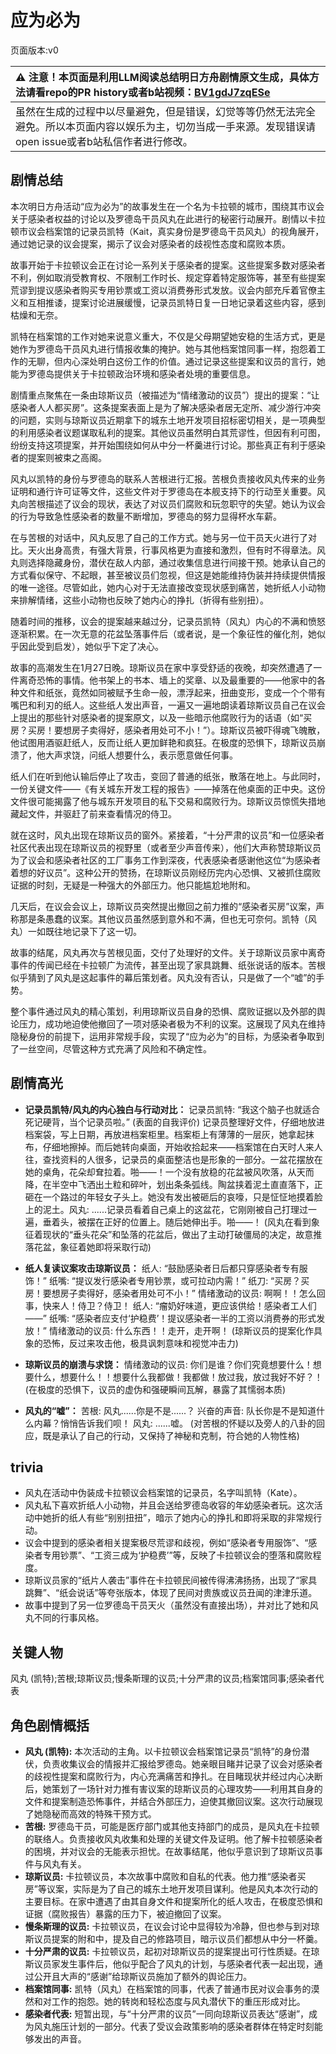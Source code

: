 # 应为必为
页面版本:v0
 

| :warning: 注意！本页面是利用LLM阅读总结明日方舟剧情原文生成，具体方法请看repo的PR history或者b站视频：[BV1gdJ7zqESe](https://www.bilibili.com/video/BV1gdJ7zqESe/)         |
|:----------------------------|
| 虽然在生成的过程中以尽量避免，但是错误，幻觉等等仍然无法完全避免。所以本页面内容以娱乐为主，切勿当成一手来源。发现错误请open issue或者b站私信作者进行修改。|



## 剧情总结
本次明日方舟活动“应为必为”的故事发生在一个名为卡拉顿的城市，围绕其市议会关于感染者权益的讨论以及罗德岛干员风丸在此进行的秘密行动展开。剧情以卡拉顿市议会档案馆的记录员凯特（Kait，真实身份是罗德岛干员风丸）的视角展开，通过她记录的议会提案，揭示了议会对感染者的歧视性态度和腐败本质。

故事开始于卡拉顿议会正在讨论一系列关于感染者的提案。这些提案多数对感染者不利，例如取消受教育权、不限制工作时长、规定穿着特定服饰等，甚至有些提案荒谬到提议感染者购买专用钞票或工资以消费券形式发放。议会内部充斥着官僚主义和互相推诿，提案讨论进展缓慢，记录员凯特日复一日地记录着这些内容，感到枯燥和无奈。

凯特在档案馆的工作对她来说意义重大，不仅是父母期望她安稳的生活方式，更是她作为罗德岛干员风丸进行情报收集的掩护。她与其他档案馆同事一样，抱怨着工作的无聊，但内心深处明白这份工作的价值。通过记录这些提案和议员的言行，她能为罗德岛提供关于卡拉顿政治环境和感染者处境的重要信息。

剧情重点聚焦在一条由琼斯议员（被描述为“情绪激动的议员”）提出的提案：“让感染者人人都买房”。这条提案表面上是为了解决感染者居无定所、减少游行冲突的问题，实则与琼斯议员近期拿下的城东土地开发项目招标密切相关，是一项典型的利用感染者议题谋取私利的提案。其他议员虽然明白其荒谬性，但因有利可图，纷纷支持这项提案，并开始围绕如何从中分一杯羹进行讨论。那些真正有利于感染者的提案则被束之高阁。

风丸以凯特的身份与罗德岛的联系人苦根进行汇报。苦根负责接收风丸传来的业务证明和通行许可证等文件，这些文件对于罗德岛在本舰支持下的行动至关重要。风丸向苦根描述了议会的现状，表达了对议员们腐败和玩忽职守的失望。她认为议会的行为导致急性感染者的数量不断增加，罗德岛的努力显得杯水车薪。

在与苦根的对话中，风丸反思了自己的工作方式。她与另一位干员天火进行了对比。天火出身高贵，有强大背景，行事风格更为直接和激烈，但有时不得章法。风丸则选择隐藏身份，潜伏在敌人内部，通过收集信息进行间接干预。她承认自己的方式看似保守、不起眼，甚至被议员们忽视，但这是她能维持伪装并持续提供情报的唯一途径。尽管如此，她内心对于无法直接改变现状感到痛苦，她折纸人小动物来排解情绪，这些小动物也反映了她内心的挣扎（折得有些别扭）。

随着时间的推移，议会的提案越来越过分，记录员凯特（风丸）内心的不满和愤怒逐渐积累。在一次无意的花盆坠落事件后（或者说，是一个象征性的催化剂，她似乎因此受到启发），她似乎下定了决心。

故事的高潮发生在1月27日晚。琼斯议员在家中享受舒适的夜晚，却突然遭遇了一件离奇恐怖的事情。他书架上的书本、墙上的奖章、以及最重要的——他家中的各种文件和纸张，竟然如同被赋予生命一般，漂浮起来，扭曲变形，变成一个个带有嘴巴和利刃的纸人。这些纸人发出声音，一遍又一遍地朗读着琼斯议员自己在议会上提出的那些针对感染者的提案原文，以及一些暗示他腐败行为的话语（如“买房？买房！要想房子卖得好，感染者用处可不小！”）。琼斯议员被吓得魂飞魄散，他试图用酒驱赶纸人，反而让纸人更加鲜艳和疯狂。在极度的恐惧下，琼斯议员崩溃了，他大声求饶，问纸人想要什么，表示愿意做任何事。

纸人们在听到他认输后停止了攻击，变回了普通的纸张，散落在地上。与此同时，一份关键文件——《有关城东开发工程的报告》——掉落在他桌面的正中央。这份文件很可能揭露了他与城东开发项目的私下交易和腐败行为。琼斯议员惊慌失措地藏起文件，并驱赶了前来查看情况的侍卫。

就在这时，风丸出现在琼斯议员的窗外。紧接着，“十分严肃的议员”和一位感染者社区代表出现在琼斯议员的视野里（或者至少声音传来），他们大声称赞琼斯议员为了议会和感染者社区的工厂事务工作到深夜，代表感染者感谢他这位“为感染者着想的好议员”。这种公开的赞扬，在琼斯议员刚经历完内心恐惧、又被抓住腐败证据的时刻，无疑是一种强大的外部压力。他只能尴尬地附和。

几天后，在议会会议上，琼斯议员突然提出撤回之前力推的“感染者买房”议案，声称那是条愚蠢的议案。其他议员虽然感到意外和不满，但也无可奈何。凯特（风丸）一如既往地记录下了这一切。

故事的结尾，风丸再次与苦根见面，交付了处理好的文件。关于琼斯议员家中离奇事件的传闻已经在卡拉顿广为流传，甚至出现了家具跳舞、纸张说话的版本。苦根似乎猜到了风丸是这起事件的幕后策划者。风丸没有否认，只是做了一个“嘘”的手势。

整个事件通过风丸的精心策划，利用琼斯议员自身的恐惧、腐败证据以及外部的舆论压力，成功地迫使他撤回了一项对感染者极为不利的议案。这展现了风丸在维持隐秘身份的前提下，运用非常规手段，实现了“应为必为”的目标，为感染者争取到了一丝空间，尽管这种方式充满了风险和不确定性。
## 剧情高光
- **记录员凯特/风丸的内心独白与行动对比：**
记录员凯特: “我这个脑子也就适合死记硬背，当个记录员啦。” (表面的自我评价)
记录员整理好文件，仔细地放进档案袋，写上日期，再放进档案柜里。档案柜上有薄薄的一层灰，她拿起抹布，仔细地擦掉。而后她转向桌面，开始收拾起来——档案馆在白天时人来人往，查找资料的人很多，记录员的桌面整洁也是形象的一部分。一盆花摆放在她的桌角，花朵却耷拉着。啪——！一个没有放稳的花盆被风吹落，从天而降，在半空中飞洒出土粒和碎叶，划出条条弧线。陶盆挟着泥土直直落下，正砸在一个路过的年轻女子头上。她没有发出被砸后的哀嚎，只是怔怔地摸着脸上的泥土。风丸: ......记录员看着自己桌上的这盆花，它刚刚被自己打理过一遍，垂着头，被摆在正好的位置上。随后她伸出手。啪——！ (风丸在看到象征着现状的“垂头花朵”和坠落的花盆后，做出了主动打破僵局的决定，故意推落花盆，象征着她即将采取行动)

- **纸人复读议案攻击琼斯议员：**
纸人: “鼓励感染者日后都只穿感染者专有服饰！”
纸嘴: “提议发行感染者专用钞票，或可拉动内需！”
纸刀: “买房？买房！要想房子卖得好，感染者用处可不小！”
情绪激动的议员: 啊啊！！怎么回事，快来人！侍卫？侍卫！
纸人: “瘤奶好味道，更应该供给！感染者工人们——”
纸嘴: “感染者应支付‘护稳费’！提议感染者一半的工资以消费券的形式发放！”
情绪激动的议员: 什么东西！！走开，走开啊！
(琼斯议员的提案化作具象的恐怖，反过来攻击他，极具讽刺意味和视觉冲击力)

- **琼斯议员的崩溃与求饶：**
情绪激动的议员: 你们是谁？你们究竟想要什么！想要什么，想要什么！！想要什么我都做！我都做！放过我，放过我好不好？！
(在极度的恐惧下，议员的虚伪和强硬瞬间瓦解，暴露了其懦弱本质)

- **风丸的“嘘”：**
苦根: 风丸......你是不是......？
兴奋的声音: 队长你是不是知道什么内幕？悄悄告诉我们呗！
风丸: ......嘘。
(对苦根的怀疑以及旁人的八卦的回应，既是承认了自己的行动，又保持了神秘和克制，符合她的人物性格)
## trivia
- 风丸在活动中伪装成卡拉顿议会档案馆的记录员，名字叫凯特（Kate）。
- 风丸私下喜欢折纸人小动物，并且会送给罗德岛收容的年幼感染者玩。这次活动中她折的纸人有些“别别扭扭”，暗示了她内心的挣扎和即将采取的非常规行动。
- 议会中提到的感染者相关提案极尽荒谬和歧视，例如“感染者专用服饰”、“感染者专用钞票”、“工资三成为‘护稳费’”等，反映了卡拉顿议会的堕落和腐败程度。
- 琼斯议员家的“纸片人袭击”事件在卡拉顿民间被传得沸沸扬扬，出现了“家具跳舞”、“纸会说话”等夸张版本，体现了民间对贵族或议员丑闻的津津乐道。
- 故事中提到了另一位罗德岛干员天火（虽然没有直接出场），并对比了她和风丸不同的行事风格。
## 关键人物
风丸 (凯特);苦根;琼斯议员;慢条斯理的议员;十分严肃的议员;档案馆同事;感染者代表
## 角色剧情概括
-   **风丸 (凯特):** 本次活动的主角。以卡拉顿议会档案馆记录员“凯特”的身份潜伏，负责收集议会的情报并汇报给罗德岛。她亲眼目睹并记录了议会对感染者的歧视性提案和腐败行为，内心充满痛苦和挣扎。在目睹现状并经过内心决断后，她策划了一场针对力推有害议案的琼斯议员的心理攻势——利用其自身的文件和提案制造恐怖事件，并结合外部压力，迫使其撤回议案。这次行动展现了她隐秘而高效的特殊干预方式。
-   **苦根:** 罗德岛干员，可能是医疗部门或其他支持部门的成员，是风丸在卡拉顿的联络人。负责接收风丸收集和处理的关键文件及证明。他了解卡拉顿感染者的困境，并对议会的无能表示担忧。在故事结尾，他似乎意识到了琼斯议员事件与风丸有关。
-   **琼斯议员:** 卡拉顿议员，本次故事中腐败和自私的代表。他力推“感染者买房”等议案，实际是为了自己的城东土地开发项目谋利。他是风丸本次行动的主要目标。在家中遭遇了由其自身文件和提案所化的纸人攻击，在极度恐惧和证据（腐败报告）暴露的压力下，被迫撤回了议案。
-   **慢条斯理的议员:** 卡拉顿议员，在议会讨论中显得较为冷静，但也参与到对琼斯议员提案的附和中，提及自己的修路项目，暗示议员们都想从中分一杯羹。
-   **十分严肃的议员:** 卡拉顿议员，起初对琼斯议员的提案提出可行性质疑。在琼斯议员家发生事件后，他似乎配合了风丸的计划，与感染者代表一起出现，通过公开且大声的“感谢”给琼斯议员施加了额外的舆论压力。
-   **档案馆同事:** 凯特（风丸）在档案馆的同事，代表了普通市民对议会事务的漠然和对工作的抱怨。她的转岗和轻松态度与风丸潜伏下的重压形成对比。
-   **感染者代表:** 短暂出现，与“十分严肃的议员”一同向琼斯议员表达“感谢”，成为风丸施压计划的一部分。代表了受议会政策影响的感染者群体在特定时刻能够发出的声音。